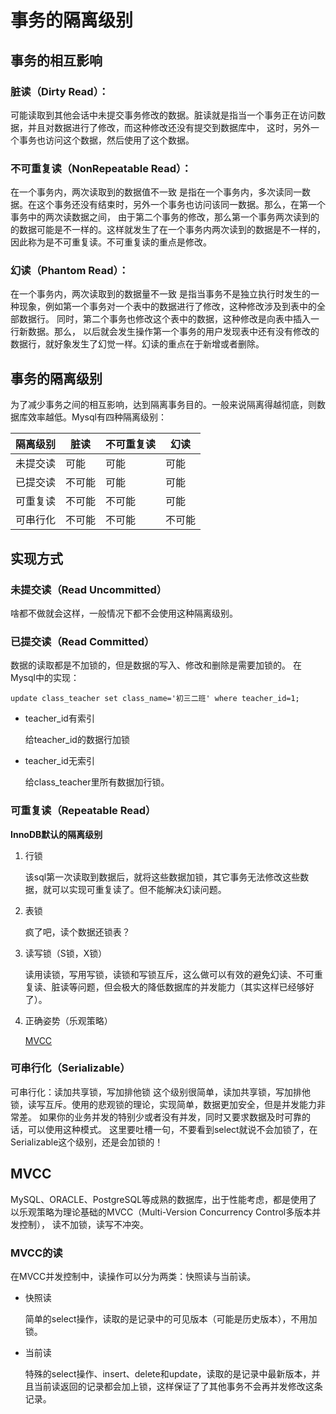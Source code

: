 # 事务的隔离级别
## 事务的相互影响
### 脏读（Dirty Read）：
可能读取到其他会话中未提交事务修改的数据。脏读就是指当一个事务正在访问数据，并且对数据进行了修改，而这种修改还没有提交到数据库中，
这时，另外一个事务也访问这个数据，然后使用了这个数据。
### 不可重复读（NonRepeatable Read）：
在一个事务内，两次读取到的数据值不一致
是指在一个事务内，多次读同一数据。在这个事务还没有结束时，另外一个事务也访问该同一数据。那么，在第一个事务中的两次读数据之间，
由于第二个事务的修改，那么第一个事务两次读到的的数据可能是不一样的。这样就发生了在一个事务内两次读到的数据是不一样的，
因此称为是不可重复读。不可重复读的重点是修改。
### 幻读（Phantom Read）：
在一个事务内，两次读取到的数据量不一致
是指当事务不是独立执行时发生的一种现象，例如第一个事务对一个表中的数据进行了修改，这种修改涉及到表中的全部数据行。 
同时，第二个事务也修改这个表中的数据，这种修改是向表中插入一行新数据。那么，
以后就会发生操作第一个事务的用户发现表中还有没有修改的数据行，就好象发生了幻觉一样。幻读的重点在于新增或者删除。

## 事务的隔离级别
为了减少事务之间的相互影响，达到隔离事务目的。一般来说隔离得越彻底，则数据库效率越低。Mysql有四种隔离级别：

| 隔离级别 | 脏读 | 不可重复读 | 幻读 |
| ---- | ---- | ---- | ---- |
| 未提交读 | 可能 | 可能 | 可能 |
| 已提交读 | 不可能 | 可能 | 可能 |
| 可重复读 | 不可能 | 不可能 | 可能 |
| 可串行化 | 不可能 | 不可能 | 不可能 |

## 实现方式
### 未提交读（Read Uncommitted）
啥都不做就会这样，一般情况下都不会使用这种隔离级别。

### 已提交读（Read Committed）
数据的读取都是不加锁的，但是数据的写入、修改和删除是需要加锁的。
在Mysql中的实现：

`update class_teacher set class_name='初三二班' where teacher_id=1;`

- teacher_id有索引

    给teacher_id的数据行加锁
- teacher_id无索引

    给class_teacher里所有数据加行锁。

### 可重复读（Repeatable Read）
**InnoDB默认的隔离级别**
1. 行锁

    该sql第一次读取到数据后，就将这些数据加锁，其它事务无法修改这些数据，就可以实现可重复读了。但不能解决幻读问题。
2. 表锁

    疯了吧，读个数据还锁表？
3. 读写锁（S锁，X锁）

    读用读锁，写用写锁，读锁和写锁互斥，这么做可以有效的避免幻读、不可重复读、脏读等问题，但会极大的降低数据库的并发能力（其实这样已经够好了）。
4. 正确姿势（乐观策略）

    [MVCC](/#MVCC)


### 可串行化（Serializable）
可串行化：读加共享锁，写加排他锁
这个级别很简单，读加共享锁，写加排他锁，读写互斥。使用的悲观锁的理论，实现简单，数据更加安全，但是并发能力非常差。
如果你的业务并发的特别少或者没有并发，同时又要求数据及时可靠的话，可以使用这种模式。
这里要吐槽一句，不要看到select就说不会加锁了，在Serializable这个级别，还是会加锁的！

## MVCC
MySQL、ORACLE、PostgreSQL等成熟的数据库，出于性能考虑，都是使用了以乐观策略为理论基础的MVCC（Multi-Version Concurrency Control多版本并发控制），
读不加锁，读写不冲突。

### MVCC的读
在MVCC并发控制中，读操作可以分为两类：快照读与当前读。
- 快照读

    简单的select操作，读取的是记录中的可见版本（可能是历史版本），不用加锁。

- 当前读

    特殊的select操作、insert、delete和update，读取的是记录中最新版本，并且当前读返回的记录都会加上锁，这样保证了了其他事务不会再并发修改这条记录。


